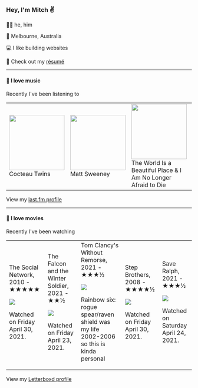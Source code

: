 <article><h3>Hey, I&#x27;m Mitch ✌️</h3><section><p>🙆‍♂️ he, him</p><p>📍 Melbourne, Australia</p><p>💻 I like building websites</p><p>📝 Check out my <a href="https://github.com/my-slab/resume">résumé</a></p></section><hr/><section><h4>💽 I love music</h4><p>Recently I&#x27;ve been listening to</p><table><tbody><td><img src="https://lastfm.freetls.fastly.net/i/u/174s/5a73102ca5f3740aabf9300f4f33a682.png" height="150px" alt="" role="presentation"/><br/>Cocteau Twins</td><td><img src="https://lastfm.freetls.fastly.net/i/u/174s/a05871af950e5eee36bf5fddab0a0c53.png" height="150px" alt="" role="presentation"/><br/>Matt Sweeney</td><td><img src="https://lastfm.freetls.fastly.net/i/u/174s/640a079125b040d7b3a26beebad91a2b.png" height="150px" alt="" role="presentation"/><br/>The World Is a Beautiful Place &amp; I Am No Longer Afraid to Die</td><td><img src="https://lastfm.freetls.fastly.net/i/u/174s/7fa3704f8a01668d07930823e6577b83.png" height="150px" alt="" role="presentation"/><br/>Ride</td><td><img src="https://lastfm.freetls.fastly.net/i/u/174s/29f72d0333df4193981b5ff16dd37df6.png" height="150px" alt="" role="presentation"/><br/>Portishead</td></tbody></table><span>View my <a href="https://www.last.fm/user/mylsb">last.fm profile</a></span></section><hr/><section><h4>📼 I love movies</h4><p>Recently I&#x27;ve been watching</p><table><tbody><td>The Social Network, 2010 - ★★★★★<br/><span> <p><img src="https://a.ltrbxd.com/resized/sm/upload/nw/cm/pa/ai/sGQv3ZMZBDBnl3z42Q0mEQ5uiDe-0-500-0-750-crop.jpg?k=8e1442ce94"/></p> <p>Watched on Friday April 30, 2021.</p> </span></td><td>The Falcon and the Winter Soldier, 2021 - ★★½<br/><span> <p><img src="https://a.ltrbxd.com/resized/film-poster/6/7/1/8/1/4/671814-the-falcon-and-the-winter-soldier-0-500-0-750-crop.jpg?k=71aa24edef"/></p> <p>Watched on Friday April 23, 2021.</p> </span></td><td>Tom Clancy&#x27;s Without Remorse, 2021 - ★★★½<br/><span> <p><img src="https://a.ltrbxd.com/resized/film-poster/4/9/5/7/0/6/495706-tom-clancy-s-without-remorse-0-500-0-750-crop.jpg?k=b8f59cda63"/></p> <p>Rainbow six: rogue spear/raven shield was my life 2002-2006 so this is kinda personal</p> </span></td><td>Step Brothers, 2008 - ★★★★½<br/><span> <p><img src="https://a.ltrbxd.com/resized/film-poster/4/4/7/6/8/44768-step-brothers-0-500-0-750-crop.jpg?k=50f27c4149"/></p> <p>Watched on Friday April 30, 2021.</p> </span></td><td>Save Ralph, 2021 - ★★★½<br/><span> <p><img src="https://a.ltrbxd.com/resized/film-poster/7/2/7/6/8/4/727684-save-ralph-0-500-0-750-crop.jpg?k=3d64787d3f"/></p> <p>Watched on Saturday April 24, 2021.</p> </span></td></tbody></table><span>View my <a href="https://letterboxd.com/myslab/">Letterboxd profile</a></span></section></article>